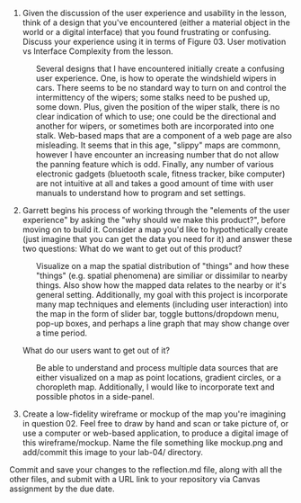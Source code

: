 
1.  Given the discussion of the user experience and usability in the lesson, think of a design that you've encountered (either a material object     in the world or a digital interface) that you found frustrating or confusing. Discuss your experience using it in terms of Figure 03. User       motivation vs Interface Complexity from the lesson.
    
    <ul>Several designs that I have encountered initially create a confusing user experience. One, is how to operate the windshield wipers in cars. There seems to be no standard way to turn on and control the intermittency of the wipers; some stalks need to be pushed up, some down. Plus, given the position of the wiper stalk, there is no clear indication of which to use; one could be the directional and another for wipers, or sometimes both are incorporated into one stalk. Web-based maps that are a component of a web page are also misleading. It seems that in this  age, "slippy" maps are commonn, however I have encounter an increasing number that do not allow the panning feature which is odd. Finally, any number of various electronic gadgets (bluetooth scale, fitness tracker, bike computer) are not intuitive at all and takes a good amount of time with user manuals to understand how to program and set settings.</ul>

2.  Garrett begins his process of working through the "elements of the user experience" by asking the "why should we make this product?",           before moving on to build it. Consider a map you'd like to hypothetically create (just imagine that you can get the data you need for it)       and answer these two questions: 
    What do we want to get out of this product?
    <ul>Visualize on a map the spatial distribution of "things" and how these "things" (e.g. spatial phenomena) are similiar or dissimilar to nearby things. Also show how the mapped data relates to the nearby or it's general setting. Additionally, my goal with this project is incorporate many map techniques and elements (including user interaction) into the map in the form of slider bar, toggle buttons/dropdown menu, pop-up boxes, and perhaps a line graph that may show change over a time period.</ul>
    
    What do our users want to get out of it?
    <ul>Be able to understand and process multiple data sources that are either visualized on a map as point locations, gradient circles, or a choropleth map. Additionally, I would like to incorporate text and possible photos in a side-panel.</ul>
    
3.  Create a low-fidelity wireframe or mockup of the map you're imagining in question 02. Feel free to draw by hand and scan or take picture of,     or use a computer or web-based application, to produce a digital image of this wireframe/mockup. Name the file something like mockup.png and     add/commit this image to your lab-04/ directory.

Commit and save your changes to the reflection.md file, along with all the other files, and submit with a URL link to your repository via Canvas assignment by the due date.
